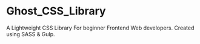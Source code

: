 # Ghost_CSS_Library
A Lightweight CSS Library For beginner Frontend Web developers. Created using SASS & Gulp.
